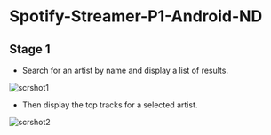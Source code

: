 # Spotify-Streamer-P1-Android-ND

## Stage 1

  * Search for an artist by name and display a list of results.

![scrshot1](https://lh3.googleusercontent.com/shF1gtlPt1R0DP7VF98Q40cDxmdEj533E1OZx5bqgTOLiLwqpdqVvz1qS-KvppBJxk50JYZmIxRpZOB9i8k=s0#w=300&h=533)

  * Then display the top tracks for a selected artist.

![scrshot2](https://lh3.googleusercontent.com/-AcsRylqrg7FNSWipkNZq0mjddWS8awAZUGGB644Gad-to3CysQDdLzI9M2tCDQWA7tUcjhTztdCgIN3T7Y=s0#w=300&h=533)
